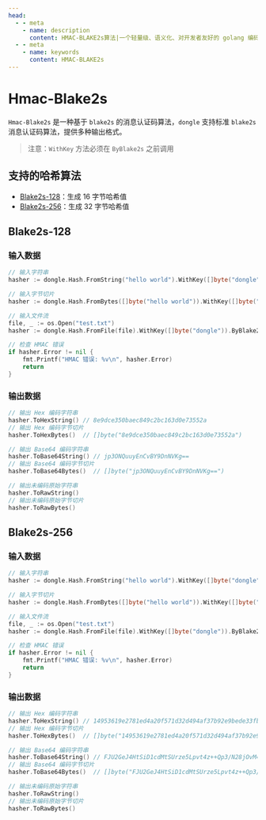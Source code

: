 ```yaml
---
head:
  - - meta
    - name: description
      content: HMAC-BLAKE2s算法|一个轻量级、语义化、对开发者友好的 golang 编码&密码库
  - - meta
    - name: keywords
      content: HMAC-BLAKE2s
---
```


# Hmac-Blake2s

`Hmac-Blake2s` 是一种基于 `blake2s` 的消息认证码算法，`dongle` 支持标准 `blake2s` 消息认证码算法，提供多种输出格式。

> 注意：`WithKey` 方法必须在 `ByBlake2s` 之前调用

## 支持的哈希算法

- [Blake2s-128](#blake2s-128)：生成 16 字节哈希值
- [Blake2s-256](#blake2s-256)：生成 32 字节哈希值

## Blake2s-128

### 输入数据

```go
// 输入字符串
hasher := dongle.Hash.FromString("hello world").WithKey([]byte("dongle")).ByBlake2s(128)

// 输入字节切片
hasher := dongle.Hash.FromBytes([]byte("hello world")).WithKey([]byte("dongle")).ByBlake2s(128)

// 输入文件流
file, _ := os.Open("test.txt")
hasher := dongle.Hash.FromFile(file).WithKey([]byte("dongle")).ByBlake2s(128)

// 检查 HMAC 错误
if hasher.Error != nil {
	fmt.Printf("HMAC 错误: %v\n", hasher.Error)
	return
}
```

### 输出数据

```go
// 输出 Hex 编码字符串
hasher.ToHexString() // 8e9dce350baec849c2bc163d0e73552a
// 输出 Hex 编码字节切片
hasher.ToHexBytes()  // []byte("8e9dce350baec849c2bc163d0e73552a")

// 输出 Base64 编码字符串
hasher.ToBase64String() // jp3ONQuuyEnCvBY9DnNVKg==
// 输出 Base64 编码字节切片
hasher.ToBase64Bytes()  // []byte("jp3ONQuuyEnCvBY9DnNVKg==")

// 输出未编码原始字符串
hasher.ToRawString()
// 输出未编码原始字节切片
hasher.ToRawBytes()
```

## Blake2s-256

### 输入数据

```go
// 输入字符串
hasher := dongle.Hash.FromString("hello world").WithKey([]byte("dongle")).ByBlake2s(256)

// 输入字节切片
hasher := dongle.Hash.FromBytes([]byte("hello world")).WithKey([]byte("dongle")).ByBlake2s(256)

// 输入文件流
file, _ := os.Open("test.txt")
hasher := dongle.Hash.FromFile(file).WithKey([]byte("dongle")).ByBlake2s(256)

// 检查 HMAC 错误
if hasher.Error != nil {
	fmt.Printf("HMAC 错误: %v\n", hasher.Error)
	return
}
```

### 输出数据

```go
// 输出 Hex 编码字符串
hasher.ToHexString() // 14953619e2781ed4a20f571d32d494af37b92e9bede33fbe429dff376f233af3
// 输出 Hex 编码字节切片
hasher.ToHexBytes()  // []byte("14953619e2781ed4a20f571d32d494af37b92e9bede33fbe429dff376f233af3")

// 输出 Base64 编码字符串
hasher.ToBase64String() // FJU2GeJ4HtSiD1cdMtSUrze5Lpvt4z++Qp3/N28jOvM=
// 输出 Base64 编码字节切片
hasher.ToBase64Bytes()  // []byte("FJU2GeJ4HtSiD1cdMtSUrze5Lpvt4z++Qp3/N28jOvM=")

// 输出未编码原始字符串
hasher.ToRawString()
// 输出未编码原始字节切片
hasher.ToRawBytes()
```
